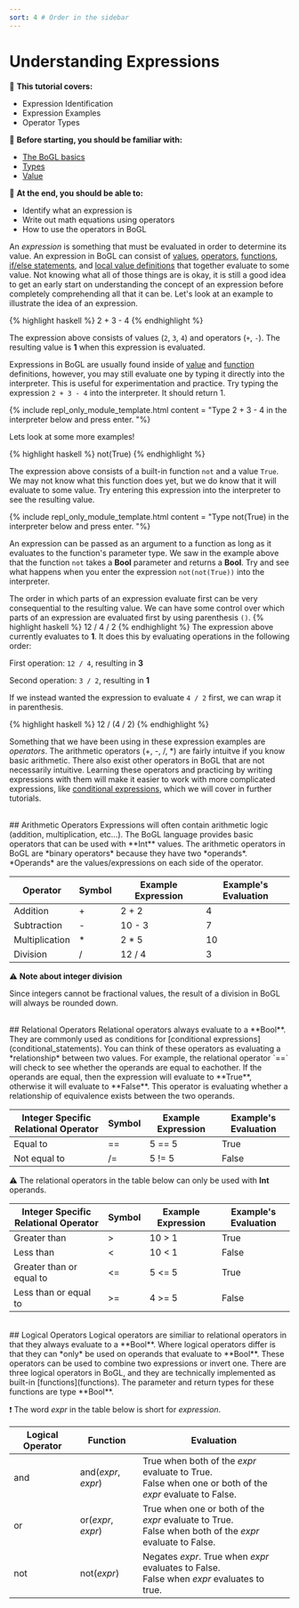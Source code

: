 ```yaml
---
sort: 4 # Order in the sidebar
---
```


# Understanding Expressions

:leaves: **This tutorial covers:**
- Expression Identification
- Expression Examples
- Operator Types

:seedling: **Before starting, you should be familiar with:**
- [The BoGL basics](./GettingStarted.md)
- [Types](./types)
- [Value](./values)

:deciduous_tree: **At the end, you should be able to:**
- Identify what an expression is
- Write out math equations using operators
- How to use the operators in BoGL



An *expression* is something that must be evaluated in order to determine its value. An expression in BoGL can consist of [values](values), [operators](expressions#arithmetic-operators), [functions](./functions), [if/else statements](./conditional_statements), and [local value definitions](./lets) that together evaluate to some value. Not knowing what all of those things are is okay, it is still a good idea to get an early start on understanding the concept of an expression before completely comprehending all that it can be. Let's look at an example to illustrate the idea of an expression.

{% highlight haskell %}
2 + 3 - 4
{% endhighlight %}

The expression above consists of values (`2`, `3`, `4`) and operators (`+`, `-`). The resulting value is **1** when this expression is evaluated.

Expressions in BoGL are usually found inside of [value](./values) and [function](./functions) definitions, however, you may still evaluate one by typing it directly into the interpreter. This is useful for experimentation and practice. Try typing the expression `2 + 3 - 4` into the interpreter. It should return 1.

{% include repl_only_module_template.html
content = "Type <cmd>2 + 3 - 4</cmd> in the interpreter below and press enter.
"%}

Lets look at some more examples!

{% highlight haskell %}
not(True)
{% endhighlight %}

The expression above consists of a built-in function `not` and a value `True`. We may not know what this function does yet, but we do know that it will evaluate to some value. Try entering this expression into the interpreter to see the resulting value.

{% include repl_only_module_template.html
content = "Type <cmd>not(True)</cmd> in the interpreter below and press enter.
"%}

An expression can be passed as an argument to a function as long as it evaluates to the function's parameter type. We saw in the example above that the function `not` takes a **Bool** parameter and returns a **Bool**. Try and see what happens when you enter the expression `not(not(True))` into the interpreter.

The order in which parts of an expression evaluate first can be very consequential to the resulting value.
We can have some control over which parts of an expression are evaluated first by using parenthesis `()`.
{% highlight haskell %}
12 / 4 / 2
{% endhighlight %}
The expression above currently evaluates to **1**. It does this by evaluating operations in the following order:

First operation: `12 / 4`, resulting in **3**

Second operation: `3 / 2`, resulting in **1**

If we instead wanted the expression to evaluate `4 / 2` first, we can wrap it in parenthesis.

{% highlight haskell %}
12 / (4 / 2)
{% endhighlight %}


Something that we have been using in these expression examples are *operators*. The arithmetic operators (+, -, /, \*) are fairly intuitve if you know basic arithmetic. There also exist other operators in BoGL that are not necessarily intuitive. Learning these operators and practicing by writing expressions with them will make it easier to work with more complicated expressions, like [conditional expressions](conditional_statements), which we will cover in further tutorials.

<br/>
## Arithmetic Operators
Expressions will often contain arithmetic logic (addition, multiplication, etc...). The BoGL language provides basic operators that can be used with **Int** values. The arithmetic operators in BoGL are *binary operators* because they have two *operands*. *Operands* are the values/expressions on each side of the operator.

| Operator       | Symbol | Example Expression | Example's Evaluation |
|----------------|--------|--------------------|----------------------|
| Addition       | +      | 2 + 2              | 4                    |
| Subtraction    | -      | 10 - 3             | 7                    |
| Multiplication | *      | 2 * 5              | 10                   |
| Division       | /      | 12 / 4             | 3                    |

:warning: **Note about integer division**

Since integers cannot be fractional values, the result of a division in BoGL will always be rounded down.

<br/>
## Relational Operators
Relational operators always evaluate to a **Bool**. They are commonly used as conditions for [conditional expressions](conditional_statements). You can think of these operators as evaluating a *relationship* between two values. For example, the relational operator `==` will check to see whether the operands are equal to eachother. If the operands are equal, then the expression will evaluate to **True**, otherwise it will evaluate to **False**. This operator is evaluating whether a relationship of equivalence exists between the two operands.

| Integer Specific Relational Operator  | Symbol | Example Expression | Example's Evaluation |
|---------------------------------------|--------|--------------------|----------------------|
| Equal to                              | ==     | 5 == 5             | True                 |
| Not equal to                          | /=     | 5 != 5             | False                |

:warning: The relational operators in the table below can only be used with **Int** operands.

| Integer Specific Relational Operator  | Symbol | Example Expression | Example's Evaluation |
|---------------------------------------|--------|--------------------|----------------------|
| Greater than                          | >      | 10 > 1             | True                 |
| Less than                             | <      | 10 < 1             | False                |
| Greater than or equal to              | <=     | 5 <= 5             | True                 |
| Less than or equal to                 | >=     | 4 >= 5             | False                |

<br/>
## Logical Operators
Logical operators are similiar to relational operators in that they always evaluate to a **Bool**. Where logical operators differ is that they can *only* be used on operands that evaluate to **Bool**. These operators can be used to combine two expressions or invert one. There are three logical operators in BoGL, and they are technically implemented as built-in [functions](functions). The parameter and return types for these functions are type **Bool**.

:exclamation: The word *expr* in the table below is short for *expression*.

| Logical Operator | Function             | Evaluation                                                                                                |
|------------------|----------------------|-----------------------------------------------------------------------------------------------------------|
| and              | and(*expr*, *expr*)  | True when both of the *expr* evaluate to True.<br>False when one or both of the *expr* evaluate to False. |
| or               | or(*expr*, *expr*)   | True when one or both of the *expr* evaluate to True.<br>False when both of the *expr* evaluate to False. |
| not              | not(*expr*)          | Negates *expr*. True when *expr* evaluates to False.<br>False when *expr* evaluates to true.              |
